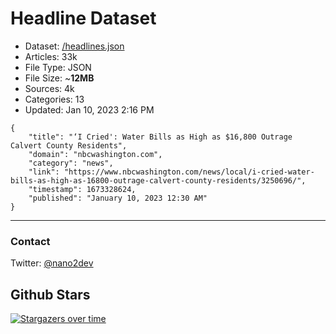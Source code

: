 # Headline Dataset

- Dataset: [/headlines.json](https://raw.githubusercontent.com/fwd/news/master/headlines.json) 
- Articles: 33k
- File Type: JSON
- File Size: ~**12MB**
- Sources: 4k
- Categories: 13
- Updated: Jan 10, 2023 2:16 PM

```
{
    "title": "‘I Cried': Water Bills as High as $16,800 Outrage Calvert County Residents",
    "domain": "nbcwashington.com",
    "category": "news",
    "link": "https://www.nbcwashington.com/news/local/i-cried-water-bills-as-high-as-16800-outrage-calvert-county-residents/3250696/",
    "timestamp": 1673328624,
    "published": "January 10, 2023 12:30 AM"
}
```

---

### Contact 

Twitter: [@nano2dev](https://twitter.com/nano2dev)

## Github Stars

[![Stargazers over time](https://starchart.cc/fwd/news.svg)](https://starchart.cc/fwd/news)
